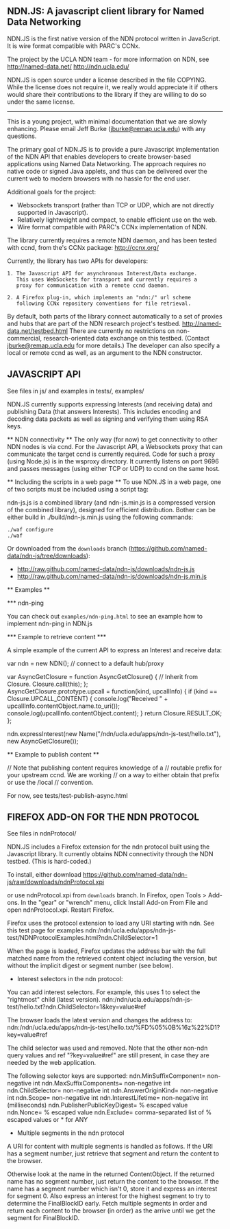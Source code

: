 
NDN.JS:  A javascript client library for Named Data Networking
--------------------------------------------------------------

NDN.JS is the first native version of the NDN protocol written in JavaScript.  It is wire
format compatible with PARC's CCNx. 

The project by the UCLA NDN team - for more information on NDN, see
	http://named-data.net/
	http://ndn.ucla.edu/
	
NDN.JS is open source under a license described in the file COPYING.  While the license
does not require it, we really would appreciate it if others would share their
contributions to the library if they are willing to do so under the same license. 

---

This is a young project, with minimal documentation that we are slowly enhancing.  Please
email Jeff Burke (jburke@remap.ucla.edu) with any questions. 

The primary goal of NDN.JS is to provide a pure Javascript implementation of the NDN API
that enables developers to create browser-based applications using Named Data Networking.
The approach requires no native code or signed Java applets, and thus can be delivered
over the current web to modern browsers with no hassle for the end user.

Additional goals for the project:
- Websockets transport (rather than TCP or UDP, which are not directly supported in
Javascript).
- Relatively lightweight and compact, to enable efficient use on the web.	
- Wire format compatible with PARC's CCNx implementation of NDN.
	
The library currently requires a remote NDN daemon, and has been tested with ccnd, from
the's CCNx package: http://ccnx.org/

Currently, the library has two APIs for developers: 

	1. The Javascript API for asynchronous Interest/Data exchange.
	   This uses WebSockets for transport and currently requires a 
	   proxy for communication with a remote ccnd daemon.

	2. A Firefox plug-in, which implements an "ndn:/" url scheme
	   following CCNx repository conventions for file retrieval.
	   
By default, both parts of the library connect automatically to a set of proxies and hubs
that are part of the NDN research project's testbed.  http://named-data.net/testbed.html
There are currently no restrictions on non-commercial, research-oriented data exchange on
this testbed. (Contact jburke@remap.ucla.edu for more details.)   The developer can also
specify a local or remote ccnd as well, as an argument to the NDN constructor. 

	

JAVASCRIPT API
--------------

See files in js/  and examples in tests/, examples/

NDN.JS currently supports expressing Interests (and receiving data) and publishing Data
(that answers Interests).  This includes encoding and decoding data packets as well as
signing and verifying them using RSA keys.

** NDN connectivity **
The only way (for now) to get connectivity to other NDN nodes is via ccnd.  For the
Javascript API, a Websockets proxy that can communicate the target ccnd is currently
required.  Code for such a proxy (using Node.js) is in the wsproxy directory.  It
currently listens on port 9696 and passes messages (using either TCP or UDP) to ccnd on
the same host. 

** Including the scripts in a web page **
To use NDN.JS in a web page, one of two scripts must be included using a script tag:

ndn-js.js is a combined library (and ndn-js.min.js is a compressed version of the combined library),
designed for efficient distribution.  Bother can be either build in ./build/ndn-js.min.js using 
the following commands:

    ./waf configure
    ./waf

Or downloaded from the `downloads` branch (https://github.com/named-data/ndn-js/tree/downloads):

- http://raw.github.com/named-data/ndn-js/downloads/ndn-js.js
- http://raw.github.com/named-data/ndn-js/downloads/ndn-js.min.js

** Examples **

*** ndn-ping

You can check out `examples/ndn-ping.html` to see an example how to implement ndn-ping in NDN.js

*** Example to retrieve content ***

A simple example of the current API to express an Interest and receive data:

var ndn = new NDN();	// connect to a default hub/proxy
        
var AsyncGetClosure = function AsyncGetClosure() {
    // Inherit from Closure.
    Closure.call(this);
};		
AsyncGetClosure.prototype.upcall = function(kind, upcallInfo) {
    if (kind == Closure.UPCALL_CONTENT) {
        console.log("Received " + upcallInfo.contentObject.name.to_uri());
        console.log(upcallInfo.contentObject.content);
    }
    return Closure.RESULT_OK;
};

ndn.expressInterest(new Name("/ndn/ucla.edu/apps/ndn-js-test/hello.txt"), new
AsyncGetClosure());

** Example to publish content **

// Note that publishing content requires knowledge of a 
// routable prefix for your upstream ccnd.  We are working
// on a way to either obtain that prefix or use the /local
// convention. 

For now, see tests/test-publish-async.html



FIREFOX ADD-ON FOR THE NDN PROTOCOL
-----------------------------------

See files in ndnProtocol/

NDN.JS includes a Firefox extension for the ndn protocol built using the Javascript
library.   It currently obtains NDN connectivity through the NDN testbed.  (This is
hard-coded.)

To install, either download
https://github.com/named-data/ndn-js/raw/downloads/ndnProtocol.xpi

or use ndnProtocol.xpi from `downloads` branch.  In Firefox, open
Tools > Add-ons.  In the "gear" or "wrench" menu, click Install Add-on From File and open
ndnProtocol.xpi.  Restart Firefox.

Firefox uses the protocol extension to load any URI starting with ndn.  See this test page for examples
ndn:/ndn/ucla.edu/apps/ndn-js-test/NDNProtocolExamples.html?ndn.ChildSelector=1

When the page is loaded, Firefox updates the address bar with the full matched name from
the retrieved content object including the version, but without the implicit digest or
segment number (see below).

* Interest selectors in the ndn protocol:

You can add interest selectors. For example, this uses 1 to select the "rightmost" child
(latest version).
ndn:/ndn/ucla.edu/apps/ndn-js-test/hello.txt?ndn.ChildSelector=1&key=value#ref

The browser loads the latest version and changes the address to:
ndn:/ndn/ucla.edu/apps/ndn-js-test/hello.txt/%FD%05%0B%16z%22%D1?key=value#ref

The child selector was used and removed. Note that the other non-ndn query values and 
ref "?key=value#ref" are still present, in case they are needed by the web application.

The following selector keys are supported:
ndn.MinSuffixComponent= non-negative int
ndn.MaxSuffixComponents= non-negative int
ndn.ChildSelector= non-negative int
ndn.AnswerOriginKind= non-negative int
ndn.Scope= non-negative int
ndn.InterestLifetime= non-negative int (milliseconds)
ndn.PublisherPublicKeyDigest= % escaped value
ndn.Nonce= % escaped value
ndn.Exclude= comma-separated list of % escaped values or * for ANY

* Multiple segments in the ndn protocol

A URI for content with multiple segments is handled as follows. If the URI has a segment
number, just retrieve that segment and return the content to the browser.

Otherwise look at the name in the returned ContentObject.  If the returned name has no
segment number, just return the content to the browser. If the name has a segment number
which isn't 0, store it and express an interest for segment 0. Also express an interest for
the highest segment to try to determine the FinalBlockID early. Fetch multiple segments in order and
return each content to the browser (in order) as the arrive until we get the segment for FinalBlockID.

